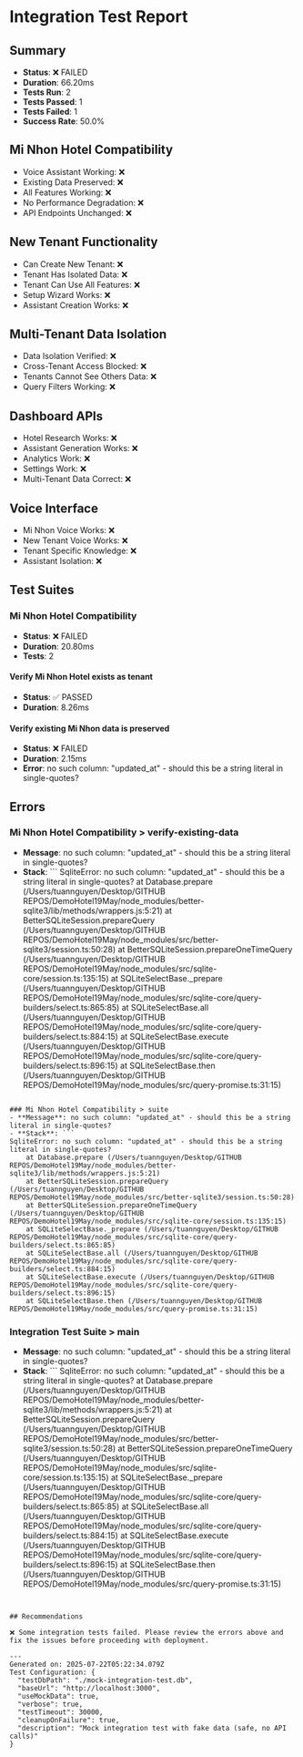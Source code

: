 # Integration Test Report

## Summary

- **Status**: ❌ FAILED
- **Duration**: 66.20ms
- **Tests Run**: 2
- **Tests Passed**: 1
- **Tests Failed**: 1
- **Success Rate**: 50.0%

## Mi Nhon Hotel Compatibility

- Voice Assistant Working: ❌
- Existing Data Preserved: ❌
- All Features Working: ❌
- No Performance Degradation: ❌
- API Endpoints Unchanged: ❌

## New Tenant Functionality

- Can Create New Tenant: ❌
- Tenant Has Isolated Data: ❌
- Tenant Can Use All Features: ❌
- Setup Wizard Works: ❌
- Assistant Creation Works: ❌

## Multi-Tenant Data Isolation

- Data Isolation Verified: ❌
- Cross-Tenant Access Blocked: ❌
- Tenants Cannot See Others Data: ❌
- Query Filters Working: ❌

## Dashboard APIs

- Hotel Research Works: ❌
- Assistant Generation Works: ❌
- Analytics Work: ❌
- Settings Work: ❌
- Multi-Tenant Data Correct: ❌

## Voice Interface

- Mi Nhon Voice Works: ❌
- New Tenant Voice Works: ❌
- Tenant Specific Knowledge: ❌
- Assistant Isolation: ❌

## Test Suites

### Mi Nhon Hotel Compatibility

- **Status**: ❌ FAILED
- **Duration**: 20.80ms
- **Tests**: 2

#### Verify Mi Nhon Hotel exists as tenant

- **Status**: ✅ PASSED
- **Duration**: 8.26ms

#### Verify existing Mi Nhon data is preserved

- **Status**: ❌ FAILED
- **Duration**: 2.15ms
- **Error**: no such column: "updated_at" - should this be a string literal in single-quotes?

## Errors

### Mi Nhon Hotel Compatibility > verify-existing-data

- **Message**: no such column: "updated_at" - should this be a string literal in single-quotes?
- **Stack**: ``` SqliteError: no such column: "updated_at" - should this be a string literal in
  single-quotes? at Database.prepare (/Users/tuannguyen/Desktop/GITHUB
  REPOS/DemoHotel19May/node_modules/better-sqlite3/lib/methods/wrappers.js:5:21) at
  BetterSQLiteSession.prepareQuery (/Users/tuannguyen/Desktop/GITHUB
  REPOS/DemoHotel19May/node_modules/src/better-sqlite3/session.ts:50:28) at
  BetterSQLiteSession.prepareOneTimeQuery (/Users/tuannguyen/Desktop/GITHUB
  REPOS/DemoHotel19May/node_modules/src/sqlite-core/session.ts:135:15) at SQLiteSelectBase.\_prepare
  (/Users/tuannguyen/Desktop/GITHUB
  REPOS/DemoHotel19May/node_modules/src/sqlite-core/query-builders/select.ts:865:85) at
  SQLiteSelectBase.all (/Users/tuannguyen/Desktop/GITHUB
  REPOS/DemoHotel19May/node_modules/src/sqlite-core/query-builders/select.ts:884:15) at
  SQLiteSelectBase.execute (/Users/tuannguyen/Desktop/GITHUB
  REPOS/DemoHotel19May/node_modules/src/sqlite-core/query-builders/select.ts:896:15) at
  SQLiteSelectBase.then (/Users/tuannguyen/Desktop/GITHUB
  REPOS/DemoHotel19May/node_modules/src/query-promise.ts:31:15)

````

### Mi Nhon Hotel Compatibility > suite
- **Message**: no such column: "updated_at" - should this be a string literal in single-quotes?
- **Stack**: ```
SqliteError: no such column: "updated_at" - should this be a string literal in single-quotes?
    at Database.prepare (/Users/tuannguyen/Desktop/GITHUB REPOS/DemoHotel19May/node_modules/better-sqlite3/lib/methods/wrappers.js:5:21)
    at BetterSQLiteSession.prepareQuery (/Users/tuannguyen/Desktop/GITHUB REPOS/DemoHotel19May/node_modules/src/better-sqlite3/session.ts:50:28)
    at BetterSQLiteSession.prepareOneTimeQuery (/Users/tuannguyen/Desktop/GITHUB REPOS/DemoHotel19May/node_modules/src/sqlite-core/session.ts:135:15)
    at SQLiteSelectBase._prepare (/Users/tuannguyen/Desktop/GITHUB REPOS/DemoHotel19May/node_modules/src/sqlite-core/query-builders/select.ts:865:85)
    at SQLiteSelectBase.all (/Users/tuannguyen/Desktop/GITHUB REPOS/DemoHotel19May/node_modules/src/sqlite-core/query-builders/select.ts:884:15)
    at SQLiteSelectBase.execute (/Users/tuannguyen/Desktop/GITHUB REPOS/DemoHotel19May/node_modules/src/sqlite-core/query-builders/select.ts:896:15)
    at SQLiteSelectBase.then (/Users/tuannguyen/Desktop/GITHUB REPOS/DemoHotel19May/node_modules/src/query-promise.ts:31:15)
````

### Integration Test Suite > main

- **Message**: no such column: "updated_at" - should this be a string literal in single-quotes?
- **Stack**: ``` SqliteError: no such column: "updated_at" - should this be a string literal in
  single-quotes? at Database.prepare (/Users/tuannguyen/Desktop/GITHUB
  REPOS/DemoHotel19May/node_modules/better-sqlite3/lib/methods/wrappers.js:5:21) at
  BetterSQLiteSession.prepareQuery (/Users/tuannguyen/Desktop/GITHUB
  REPOS/DemoHotel19May/node_modules/src/better-sqlite3/session.ts:50:28) at
  BetterSQLiteSession.prepareOneTimeQuery (/Users/tuannguyen/Desktop/GITHUB
  REPOS/DemoHotel19May/node_modules/src/sqlite-core/session.ts:135:15) at SQLiteSelectBase.\_prepare
  (/Users/tuannguyen/Desktop/GITHUB
  REPOS/DemoHotel19May/node_modules/src/sqlite-core/query-builders/select.ts:865:85) at
  SQLiteSelectBase.all (/Users/tuannguyen/Desktop/GITHUB
  REPOS/DemoHotel19May/node_modules/src/sqlite-core/query-builders/select.ts:884:15) at
  SQLiteSelectBase.execute (/Users/tuannguyen/Desktop/GITHUB
  REPOS/DemoHotel19May/node_modules/src/sqlite-core/query-builders/select.ts:896:15) at
  SQLiteSelectBase.then (/Users/tuannguyen/Desktop/GITHUB
  REPOS/DemoHotel19May/node_modules/src/query-promise.ts:31:15)

```


## Recommendations

❌ Some integration tests failed. Please review the errors above and fix the issues before proceeding with deployment.

---
Generated on: 2025-07-22T05:22:34.079Z
Test Configuration: {
  "testDbPath": "./mock-integration-test.db",
  "baseUrl": "http://localhost:3000",
  "useMockData": true,
  "verbose": true,
  "testTimeout": 30000,
  "cleanupOnFailure": true,
  "description": "Mock integration test with fake data (safe, no API calls)"
}
```
